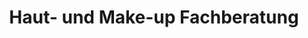 ---
title: "Haut- und Make-up Fachberatung"
url: /reddelich/haut-und-make-up-fachberatung/
shop: Kosmetik
---